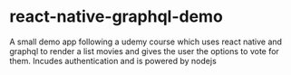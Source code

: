 # react-native-graphql-demo
A small demo app following a udemy course which uses react native and graphql to render a list movies and gives the user the options to vote for them. Incudes authentication and is powered by nodejs
